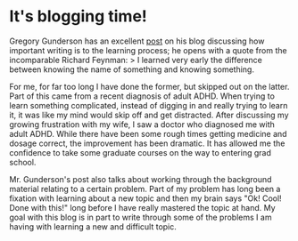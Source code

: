 # It's blogging time!

Gregory Gunderson has an excellent [post](http://gregorygundersen.com/blog/2020/01/12/why-research-blog/) on his blog discussing how important writing is to the learning process; he opens with a quote from the incomparable Richard Feynman: > I learned very early the difference between knowing the name of something and knowing something.

For me, for far too long I have done the former, but skipped out on the latter. Part of this came from a recent diagnosis of adult ADHD. When trying to learn something complicated, instead of digging in and really trying to learn it, it was like my mind would skip off and get distracted. After discussing my growing frustration with my wife, I saw a doctor who diagnosed me with adult ADHD. While there have been some rough times getting medicine and dosage correct, the improvement has been dramatic. It has allowed me the confidence to take some graduate courses on the way to entering grad school.

Mr. Gunderson's post also talks about working through the background material relating to a certain problem. Part of my problem has long been a fixation with learning about a new topic and then my brain says "Ok! Cool! Done with this!" long before I have really mastered the topic at hand. My goal with this blog is in part to write through some of the problems I am having with learning a new and difficult topic.